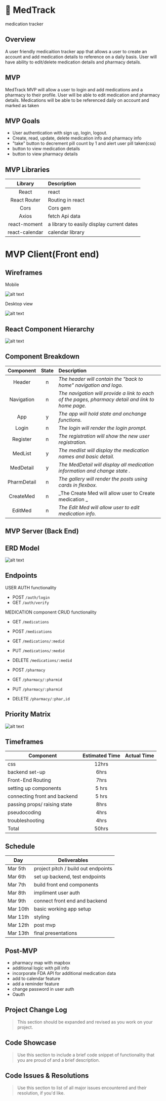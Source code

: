 # :pill: MedTrack 
 medication tracker

## Overview

A user friendly medicaition tracker app that allows a user to create an account and add medication details to reference on a daily basis. User will have ability to edit/delete medication details and pharmacy details. 


## MVP

MedTrack MVP will allow a user to login and add medications and a pharmacy to their profile. User will be able to edit medication and pharmacy details. Medications will be able to be referenced daily on account and marked as taken


## MVP Goals
- User authentication with sign up, login, logout.
- Create, read, update, delete medication info and pharmacy info
- "take" button to decrement pill count by 1 and alert user pill taken(css)
- button to view medication details
- button to view pharmacy details

## MVP Libraries

|     Library      | Description                                |
| :--------------: | :----------------------------------------- |
|      React       | react                                    |
|   React Router   | Routing in react                           |
|      Cors        | Cors gem                                   |
|     Axios        | fetch Api data                             |
|  react-moment    | a library to easily display current dates  |
|  react-calendar  | calendar library                           |



# MVP Client(Front end)

## Wireframes

Mobile

![alt text](https://res.cloudinary.com/rachelml/image/upload/v1583506023/Screen_Shot_2020-03-06_at_9.46.17_AM_lkstsa.png)

Desktop view

![alt text](https://res.cloudinary.com/rachelml/image/upload/v1583433987/Screen_Shot_2020-03-04_at_8.54.29_PM_mwouoj.png)


## React Component Hierarchy

![alt text](https://res.cloudinary.com/rachelml/image/upload/v1583433873/Screen_Shot_2020-03-04_at_8.50.58_PM_z9nnha.png)

## Component Breakdown



|  Component   | State | Description                                                      |
| :----------: | :---: | :--------------------------------------------------------------- |
|    Header    |   n   | _The header will contain the "back to home" navigation and logo._        |
|  Navigation  |   n   | _The navigation will provide a link to each of the pages, pharmacy detail and link to home page._       |
|   App        |   y   | _The app will hold state and onchange functions._      |
|   Login      |   n   | _The login will render the login prompt._                 |
|    Register  |   n   | _The registration will show the new user registration._ |
|    MedList   |   y   | _The medlist will display the medication names and basic detail._  |
|  MedDetail   |   y   | _The MedDetail will display all medication information and change state ._       |
| PharmDetail  |   n   | _The gallery will render the posts using cards in flexbox._      |
| CreateMed    |   n   | _The Create Med will allow user to Create medication _                 |
|    EditMed   |   n   | _The Edit Med will allow user to edit medication info._ |


## MVP Server (Back End)

## ERD Model
![alt text](https://res.cloudinary.com/rachelml/image/upload/v1583433885/Screen_Shot_2020-03-04_at_8.51.23_PM_bb489r.png)

## Endpoints

USER AUTH functionality 
- POST `/auth/login`
- GET `/auth/verify`

MEDICATION component CRUD functionality 
- GET `/medications`
- POST `/medications`
- GET `/medications/:medid`
- PUT `/medications/:medid`
- DELETE `/medications/:medid`

- POST `/pharmacy`
- GET `/pharmacy/:pharmid`
- PUT `/pharmacy/:pharmid`
- DELETE `/pharmacy/:phar,id`


## Priority Matrix

![alt text](https://res.cloudinary.com/rachelml/image/upload/v1583433867/Screen_Shot_2020-03-04_at_8.50.47_PM_jgfl4o.png)

## Timeframes

| Component | Estimated Time | Actual Time |
| --- | :---: | :---: |
| css| 12hrs |  |
| backend set-up | 6hrs | |
| Front-End Routing | 7hrs | |
| setting up components | 5 hrs |  |
| connecting front and backend | 5 hrs | |
| passing props/ raising state | 8hrs |  |
| pseudocoding | 4hrs |  |
| troubleshooting | 4hrs | |
| Total | 50hrs |  |

## Schedule
|  Day   | Deliverables                              |
| ------ | ----------------------------------------- |
|Mar 5th | project pitch / build out endpoints       |
|Mar 6th | set up backend, test endpoints            |
|Mar 7th | build front end components                |
|Mar 8th | impliment user auth                       |
|Mar 9th | connect front end and backend             |
|Mar 10th| basic working app setup                   |
|Mar 11th| styling                                   |
|Mar 12th| post mvp                                  |
|Mar 13th| final presentations                       |

## Post-MVP
- pharmacy map with mapbox
- additional logic with pill info  
- incorporate FDA API for additional medication data
- add to calendar feature 
- add a reminder feature
- change password in user auth
- Oauth

## Project Change Log

> This section should be expanded and revised as you work on your project.

## Code Showcase

> Use this section to include a brief code snippet of functionality that you are proud of and a brief description.

## Code Issues & Resolutions

> Use this section to list of all major issues encountered and their resolution, if you'd like.
